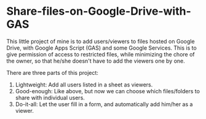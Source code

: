 # Share-files-on-Google-Drive-with-GAS
This little project of mine is to add users/viewers to files hosted on Google Drive, with Google Apps Script (GAS) and some Google Services. This is to give permission of access to restricted files, while minimizing the chore of the owner, so that he/she doesn't have to add the viewers one by one.

There are three parts of this project:
1. Lightweight: Add all users listed in a sheet as viewers.
2. Good-enough: Like above, but now we can choose which files/folders to share with individual users.
3. Do-it-all: Let the user fill in a form, and automatically add him/her as a viewer.
